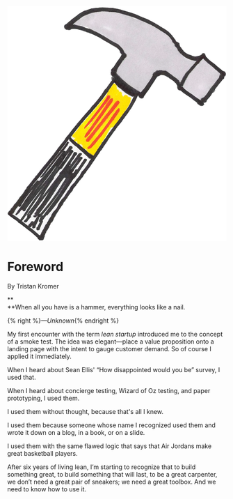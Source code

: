 ![](/assets/illustration-hammer.png)

# Foreword

By Tristan Kromer

**  
**When all you have is a hammer, everything looks like a nail. 

{% right %}_—Unknown_{% endright %}



My first encounter with the term _lean startup_ introduced me to the concept of a smoke test. The idea was elegant—place a value proposition onto a landing page with the intent to gauge customer demand. So of course I applied it immediately.

When I heard about Sean Ellis' “How disappointed would you be” survey, I used that.

When I heard about concierge testing, Wizard of Oz testing, and paper prototyping, I used them.

I used them without thought, because that's all I knew.

I used them because someone whose name I recognized used them and wrote it down on a blog, in a book, or on a slide.

I used them with the same flawed logic that says that Air Jordans make great basketball players.

After six years of living lean, I’m starting to recognize that to build something great, to build something that will last, to be a great carpenter, we don’t need a great pair of sneakers; we need a great toolbox. And we need to know how to use it.

